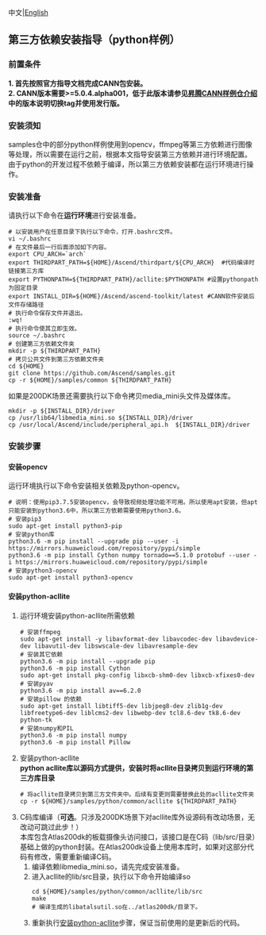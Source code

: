 中文|[English](README.md)

## 第三方依赖安装指导（python样例）

### 前置条件
**1. 首先按照官方指导文档完成CANN包安装。**      
**2. CANN版本需要>=5.0.4.alpha001，低于此版本请参见[昇腾CANN样例仓介绍](https://github.com/Ascend/samples/tree/master)中的版本说明切换tag并使用发行版。** 

### 安装须知
samples仓中的部分python样例使用到opencv，ffmpeg等第三方依赖进行图像等处理，所以需要在运行之前，根据本文指导安装第三方依赖并进行环境配置。 
由于python的开发过程不依赖于编译，所以第三方依赖安装都在运行环境进行操作。 

### 安装准备 
请执行以下命令在**运行环境**进行安装准备。
  ```
  # 以安装用户在任意目录下执行以下命令，打开.bashrc文件。
  vi ~/.bashrc  
  # 在文件最后一行后面添加如下内容。
  export CPU_ARCH=`arch`
  export THIRDPART_PATH=${HOME}/Ascend/thirdpart/${CPU_ARCH}  #代码编译时链接第三方库
  export PYTHONPATH=${THIRDPART_PATH}/acllite:$PYTHONPATH #设置pythonpath为固定目录
  export INSTALL_DIR=${HOME}/Ascend/ascend-toolkit/latest #CANN软件安装后文件存储路径
  # 执行命令保存文件并退出。
  :wq!  
  # 执行命令使其立即生效。 
  source ~/.bashrc 
  # 创建第三方依赖文件夹
  mkdir -p ${THIRDPART_PATH}
  # 拷贝公共文件到第三方依赖文件夹
  cd ${HOME}     
  git clone https://github.com/Ascend/samples.git
  cp -r ${HOME}/samples/common ${THIRDPART_PATH}
  ```  
如果是200DK场景还需要执行以下命令拷贝media_mini头文件及媒体库。
  ```
  mkdir -p ${INSTALL_DIR}/driver
  cp /usr/lib64/libmedia_mini.so ${INSTALL_DIR}/driver
  cp /usr/local/Ascend/include/peripheral_api.h  ${INSTALL_DIR}/driver
  ```

### 安装步骤
#### 安装opencv
运行环境执行以下命令安装相关依赖及python-opencv。   
  ```
  # 说明：使用pip3.7.5安装opencv，会导致视频处理功能不可用。所以使用apt安装，但apt只能安装到python3.6中，所以第三方依赖需要使用python3.6。   
  # 安装pip3
  sudo apt-get install python3-pip
  # 安装python库
  python3.6 -m pip install --upgrade pip --user -i https://mirrors.huaweicloud.com/repository/pypi/simple
  python3.6 -m pip install Cython numpy tornado==5.1.0 protobuf --user -i https://mirrors.huaweicloud.com/repository/pypi/simple
  # 安装python3-opencv
  sudo apt-get install python3-opencv
  ```
#### 安装python-acllite
1. 运行环境安装python-acllite所需依赖
   ```
   # 安装ffmpeg
   sudo apt-get install -y libavformat-dev libavcodec-dev libavdevice-dev libavutil-dev libswscale-dev libavresample-dev
   # 安装其它依赖
   python3.6 -m pip install --upgrade pip
   python3.6 -m pip install Cython
   sudo apt-get install pkg-config libxcb-shm0-dev libxcb-xfixes0-dev
   # 安装pyav
   python3.6 -m pip install av==6.2.0
   # 安装pillow 的依赖
   sudo apt-get install libtiff5-dev libjpeg8-dev zlib1g-dev libfreetype6-dev liblcms2-dev libwebp-dev tcl8.6-dev tk8.6-dev python-tk
   # 安装numpy和PIL
   python3.6 -m pip install numpy
   python3.6 -m pip install Pillow
   ```
2. <a name="step_2"></a>安装python-acllite     
   **python acllite库以源码方式提供，安装时将acllite目录拷贝到运行环境的第三方库目录**
   ```
   # 将acllite目录拷贝到第三方文件夹中。后续有变更则需要替换此处的acllite文件夹
   cp -r ${HOME}/samples/python/common/acllite ${THIRDPART_PATH}
   ```
3. C码库编译（**可选**。只涉及200DK场景下对acllite库外设源码有改动场景，无改动可跳过此步！）       
   本库包含Atlas200dk的板载摄像头访问接口，该接口是在C码（lib/src/目录）基础上做的python封装。在Atlas200dk设备上使用本库时，如果对这部分代码有修改，需要重新编译C码。
   1. 编译依赖libmedia_mini.so，请先完成安装准备。
   2. 进入acllite的lib/src目录，执行以下命令开始编译so
      ```
      cd ${HOME}/samples/python/common/acllite/lib/src
      make 
      # 编译生成的libatalsutil.so在../atlas200dk/目录下。  
      ```
    3. 重新执行[安装python-acllite](#step_2)步骤，保证当前使用的是更新后的代码。
